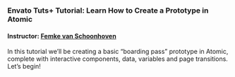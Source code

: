 ### Envato Tuts+ Tutorial: Learn How to Create a Prototype in Atomic
#### Instructor: [Femke van Schoonhoven](https://tutsplus.com/authors/femke-van-schoonhoven)

In this tutorial we’ll be creating a basic “boarding pass” prototype in Atomic, complete with interactive components, data, variables and page transitions. Let’s begin!
